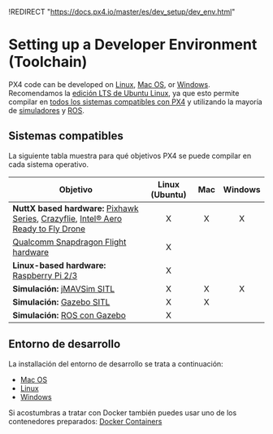 !REDIRECT "https://docs.px4.io/master/es/dev_setup/dev_env.html"

# Setting up a Developer Environment (Toolchain)

PX4 code can be developed on [Linux](../setup/dev_env_linux.md), [Mac OS](../setup/dev_env_mac.md), or [Windows](../setup/dev_env_windows.md). Recomendamos la [edición LTS de Ubuntu Linux](https://wiki.ubuntu.com/LTS), ya que esto permite compilar en [todos los sistemas compatibles con PX4](#supported-targets) y utilizando la mayoría de [simuladores](../simulation/README.md) y [ROS](../ros/README.md).

## Sistemas compatibles

La siguiente tabla muestra para qué objetivos PX4 se puede compilar en cada sistema operativo.

| Objetivo                                                                                                                                                                                                                                                                                         | Linux (Ubuntu) | Mac | Windows |
| ------------------------------------------------------------------------------------------------------------------------------------------------------------------------------------------------------------------------------------------------------------------------------------------------ |:--------------:|:---:|:-------:|
| **NuttX based hardware:** [Pixhawk Series](https://docs.px4.io/master/en/flight_controller/pixhawk_series.html), [Crazyflie](https://docs.px4.io/master/en/flight_controller/crazyflie2.html), [Intel® Aero Ready to Fly Drone](https://docs.px4.io/master/en/flight_controller/intel_aero.html) |       X        |  X  |    X    |
| [Qualcomm Snapdragon Flight hardware](https://docs.px4.io/master/en/flight_controller/snapdragon_flight.html)                                                                                                                                                                                    |       X        |     |         |
| **Linux-based hardware:** [Raspberry Pi 2/3](https://docs.px4.io/master/en/flight_controller/raspberry_pi_navio2.html)                                                                                                                                                                           |       X        |     |         |
| **Simulación:** [jMAVSim SITL](../simulation/jmavsim.md)                                                                                                                                                                                                                                         |       X        |  X  |    X    |
| **Simulación:** [Gazebo SITL](../simulation/gazebo.md)                                                                                                                                                                                                                                           |       X        |  X  |         |
| **Simulación:** [ROS con Gazebo](../simulation/ros_interface.md)                                                                                                                                                                                                                                 |       X        |     |         |

## Entorno de desarrollo

La installación del entorno de desarrollo se trata a continuación:

- [Mac OS](../setup/dev_env_mac.md)
- [Linux](../setup/dev_env_linux.md)
- [Windows](../setup/dev_env_windows.md)

Si acostumbras a tratar con Docker también puedes usar uno de los contenedores preparados: [Docker Containers](../test_and_ci/docker.md)